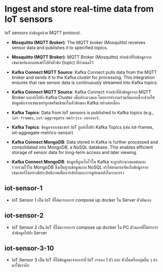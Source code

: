 # Ingest and store real-time data from IoT sensors


IoT sensors ส่งข้อมูลด้วย MQTT protocol. 
- **Mosquitto (MQTT Broker)**: The MQTT broker (Mosquitto) receives sensor data and publishes it to specified topics.
- **Mosquitto (MQTT Broker)**: MQTT Broker (Mosquitto) ทำหน้าที่รับข้อมูลจากเซนเซอร์และเผยแพร่ไปยังหัวข้อ (topic) ที่กำหนดไว้

- **Kafka Connect MQTT Source**: Kafka Connect pulls data from the MQTT broker and sends it to the Kafka cluster for processing. This integration ensures that raw sensor data is continuously streamed into Kafka topics.
- **Kafka Connect MQTT Source**: Kafka Connect ทำหน้าที่ดึงข้อมูลจาก MQTT Broker และส่งไปยัง Kafka Cluster เพื่อประมวลผล โดยการทำงานร่วมกันแบบนี้จะช่วยให้ข้อมูลดิบจากเซนเซอร์ถูกสตรีมเข้ามาในหัวข้อของ Kafka อย่างต่อเนื่อง

- **Kafka Topics**: Data from IoT sensors is published to Kafka topics (e.g., `iot-frames`, `iot-aggregate-metrics-sensor`).
- **Kafka Topics**: ข้อมูลจากเซนเซอร์ IoT ถูกส่งไปยัง Kafka Topics (เช่น iot-frames, iot-aggregate-metrics-sensor)

- **Kafka Connect MongoDB**: Data stored in Kafka is further processed and consolidated into MongoDB, a NoSQL database. This enables efficient storage of sensor data for long-term access and later viewing.
- **Kafka Connect MongoDB**: ข้อมูลที่ถูกเก็บไว้ใน Kafka จะถูกประมวลผลต่อและรวบรวมไว้ใน MongoDB ซึ่งเป็นฐานข้อมูลแบบ NoSQL ทำให้สามารถจัดเก็บข้อมูลจากเซนเซอร์ได้อย่างมีประสิทธิภาพเพื่อการเข้าถึงและการดูย้อนหลังในระยะยาว




## iot-sensor-1

- IoT Sensor 1 เป็น IoT ที่ได้มาจากการ compose up docker ใน Server ตัวมันเอง

## iot-sensor-2

- IoT Sensor 2 เป็น IoT ที่ได้มาจากการ compose up docker ใน PC ตัวนอกที่ได้ทำการส่งข้อมูลไปยัง Server

## iot-sensor-3-10

- IoT Sensor 3 เป็น IoT ที่ได้ข้อมูลมาจากการที่ IoT เราเอง 1 ตัว และ ตัวอื่นหรือกลุ่มอื่น ๆ ส่งมาให้เราอีก

